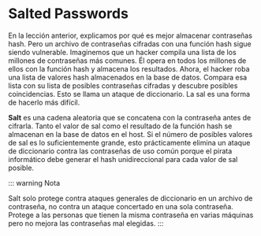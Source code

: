 # Salted Passwords

En la lección anterior, explicamos por qué es mejor almacenar contraseñas hash. Pero un archivo de contraseñas cifradas con una función hash sigue siendo vulnerable. Imaginemos que un hacker compila una lista de los millones de contraseñas más comunes. Él opera en todos los millones de ellos con la función hash y almacena los resultados. Ahora, el hacker roba una lista de valores hash almacenados en la base de datos. Compara esa lista con su lista de posibles contraseñas cifradas y descubre posibles coincidencias.
Esto se llama un ataque de diccionario.
La sal es una forma de hacerlo más difícil.

**Salt** es una cadena aleatoria que se concatena con la contraseña antes de cifrarla. Tanto el valor de sal como el resultado de la función hash se almacenan en la base de datos en el host. Si el número de posibles valores de sal es lo suficientemente grande, esto prácticamente elimina un ataque de diccionario contra las contraseñas de uso común porque el pirata informático debe generar el hash unidireccional para cada valor de sal posible.

::: warning Nota

Salt solo protege contra ataques generales de diccionario en un archivo de contraseña, no contra un ataque concertado en una sola contraseña. Protege a las personas que tienen la misma contraseña en varias máquinas pero no mejora las contraseñas mal elegidas.
:::